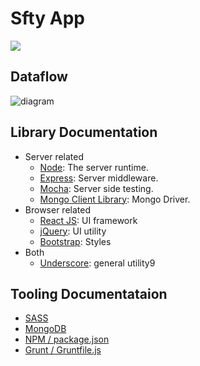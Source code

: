 # Sfty App

<a href="https://app.wercker.com/project/bykey/f1c6e4694ac3977f29d70979a9d920be">
  <img src="https://app.wercker.com/status/f1c6e4694ac3977f29d70979a9d920be/m" />
</a>


## Dataflow
![diagram](http://i.imgur.com/aq3kbQs.png)



## Library Documentation

- Server related
    - [Node](http://nodejs.org/api/): The server runtime.
    - [Express](http://expressjs.com/): Server middleware.
    - [Mocha](http://visionmedia.github.io/mocha/): Server side testing.
    - [Mongo Client Library](https://github.com/mongodb/node-mongodb-native): Mongo Driver.
- Browser related
    - [React JS](http://facebook.github.io/react/): UI framework
    - [jQuery](http://jquery.com/): UI utility
    - [Bootstrap](http://getbootstrap.com/): Styles
- Both
    - [Underscore](http://underscorejs.org/): general utility9



## Tooling Documentataion

- [SASS](http://sass-lang.com/)
- [MongoDB](http://www.mongodb.org)
- [NPM / package.json](https://www.npmjs.org/)
- [Grunt / Gruntfile.js](http://gruntjs.com/getting-started)
